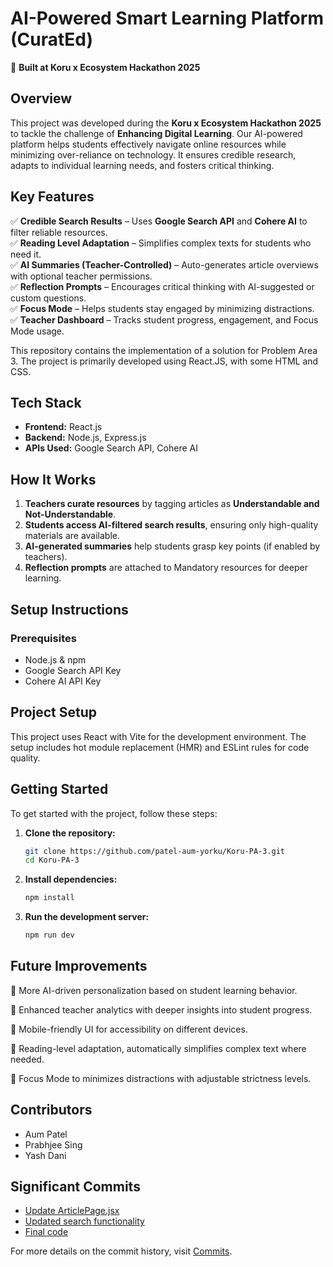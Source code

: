 # **AI-Powered Smart Learning Platform (CuratEd)**  

🚀 **Built at Koru x Ecosystem Hackathon 2025**  

## **Overview**  
This project was developed during the **Koru x Ecosystem Hackathon 2025** to tackle the challenge of **Enhancing Digital Learning**. Our AI-powered platform helps students effectively navigate online resources while minimizing over-reliance on technology. It ensures credible research, adapts to individual learning needs, and fosters critical thinking.  


## **Key Features**  
✅ **Credible Search Results** – Uses **Google Search API** and **Cohere AI** to filter reliable resources.  
✅ **Reading Level Adaptation** – Simplifies complex texts for students who need it.  
✅ **AI Summaries (Teacher-Controlled)** – Auto-generates article overviews with optional teacher permissions.  
✅ **Reflection Prompts** – Encourages critical thinking with AI-suggested or custom questions.  
✅ **Focus Mode** – Helps students stay engaged by minimizing distractions.  
✅ **Teacher Dashboard** – Tracks student progress, engagement, and Focus Mode usage.  

This repository contains the implementation of a solution for Problem Area 3. The project is primarily developed using React.JS, with some HTML and CSS.
## **Tech Stack**  
- **Frontend:** React.js  
- **Backend:** Node.js, Express.js  
- **APIs Used:** Google Search API, Cohere AI  

## **How It Works**  
1. **Teachers curate resources** by tagging articles as **Understandable and Not-Understandable**.  
2. **Students access AI-filtered search results**, ensuring only high-quality materials are available. 
3. **AI-generated summaries** help students grasp key points (if enabled by teachers).  
5. **Reflection prompts** are attached to Mandatory resources for deeper learning.  
  

## **Setup Instructions**  
### **Prerequisites**  
- Node.js & npm  
- Google Search API Key  
- Cohere AI API Key  



## Project Setup

This project uses React with Vite for the development environment. The setup includes hot module replacement (HMR) and ESLint rules for code quality.

## Getting Started

To get started with the project, follow these steps:

1. **Clone the repository:**
   ```bash
   git clone https://github.com/patel-aum-yorku/Koru-PA-3.git
   cd Koru-PA-3
   ```

2. **Install dependencies:**
   ```bash
   npm install
   ```

3. **Run the development server:**
   ```bash
   npm run dev
   ```

## Future Improvements
🔹 More AI-driven personalization based on student learning behavior.

🔹 Enhanced teacher analytics with deeper insights into student progress.

🔹 Mobile-friendly UI for accessibility on different devices.

🔹 Reading-level adaptation, automatically simplifies complex text where needed.

🔹 Focus Mode to minimizes distractions with adjustable strictness levels.  

## Contributors
- Aum Patel
- Prabhjee Sing
- Yash Dani

## Significant Commits

- [Update ArticlePage.jsx](https://github.com/patel-aum-yorku/Koru-PA-3/commit/95253924fac34cc157a8f5802da0dfa4bc75efb2)
- [Updated search functionality](https://github.com/patel-aum-yorku/Koru-PA-3/commit/782519c039a14f860feff081b5a001745299f600)
- [Final code](https://github.com/patel-aum-yorku/Koru-PA-3/commit/43acf6980c61218b2044b96d03eb9c280a3e9e69)

For more details on the commit history, visit [Commits](https://github.com/patel-aum-yorku/Koru-PA-3/commits).
